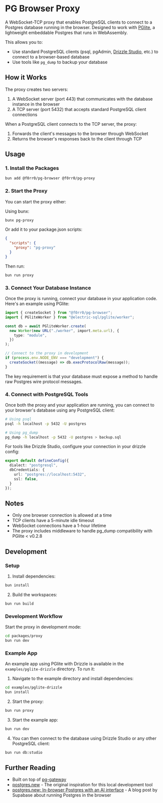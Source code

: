 # PG Browser Proxy

A WebSocket-TCP proxy that enables PostgreSQL clients to connect to a Postgres database running in the browser. Designed to work with [PGlite](https://pglite.dev/), a lightweight embeddable Postgres that runs in WebAssembly.

This allows you to:
- Use standard PostgreSQL clients (psql, pgAdmin, [Drizzle Studio](https://orm.drizzle.team/drizzle-studio/overview), etc.) to connect to a browser-based database
- Use tools like `pg_dump` to backup your database

## How it Works

The proxy creates two servers:
1. A WebSocket server (port 443) that communicates with the database instance in the browser
2. A TCP server (port 5432) that accepts standard PostgreSQL client connections

When a PostgreSQL client connects to the TCP server, the proxy:
1. Forwards the client's messages to the browser through WebSocket
2. Returns the browser's responses back to the client through TCP

## Usage

### 1. Install the Packages

```sh
bun add @f0rr0/pg-browser @f0rr0/pg-proxy
```

### 2. Start the Proxy

You can start the proxy either:

Using bunx:
```sh
bunx pg-proxy
```

Or add it to your package.json scripts:
```json
{
  "scripts": {
    "proxy": "pg-proxy"
  }
}
```

Then run:
```sh
bun run proxy
```

### 3. Connect Your Database Instance

Once the proxy is running, connect your database in your application code. Here's an example using PGlite:

```typescript
import { createSocket } from "@f0rr0/pg-browser";
import { PGliteWorker } from "@electric-sql/pglite/worker";

const db = await PGliteWorker.create(
  new Worker(new URL("./worker", import.meta.url), {
    type: "module",
  })
);

// Connect to the proxy in development
if (process.env.NODE_ENV === "development") {
  createSocket((message) => db.execProtocolRaw(message));
}
```

The key requirement is that your database must expose a method to handle raw Postgres wire protocol messages.

### 4. Connect with PostgreSQL Tools

Once both the proxy and your application are running, you can connect to your browser's database using any PostgreSQL client:

```sh
# Using psql
psql -h localhost -p 5432 -U postgres

# Using pg_dump
pg_dump -h localhost -p 5432 -U postgres > backup.sql
```

For tools like Drizzle Studio, configure your connection in your drizzle config:
```typescript
export default defineConfig({
  dialect: "postgresql",
  dbCredentials: {
    url: "postgres://localhost:5432",
    ssl: false,
  }
});
```

## Notes

- Only one browser connection is allowed at a time
- TCP clients have a 5-minute idle timeout
- WebSocket connections have a 1-hour lifetime
- The proxy includes middleware to handle pg_dump compatibility with PGlite < v0.2.8

## Development

### Setup

1. Install dependencies:

```sh
bun install
```

2. Build the workspaces:

```sh
bun run build
```

### Development Workflow

Start the proxy in development mode:

```sh
cd packages/proxy
bun run dev
```

### Example App

An example app using PGlite with Drizzle is available in the `examples/pglite-drizzle` directory. To run it:

1. Navigate to the example directory and install dependencies:
```sh
cd examples/pglite-drizzle
bun install
```

2. Start the proxy:
```sh
bun run proxy
```

3. Start the example app:
```sh
bun run dev
```

4. You can then connect to the database using Drizzle Studio or any other PostgreSQL client:
```sh
bun run db:studio
```

## Further Reading

- Built on top of [pg-gateway](https://github.com/supabase-community/pg-gateway)
- [postgres.new](https://github.com/supabase-community/postgres-new) - The original inspiration for this local development tool
- [postgres.new: In-browser Postgres with an AI interface](https://supabase.com/blog/postgres-new) - A blog post by Supabase about running Postgres in the browser
